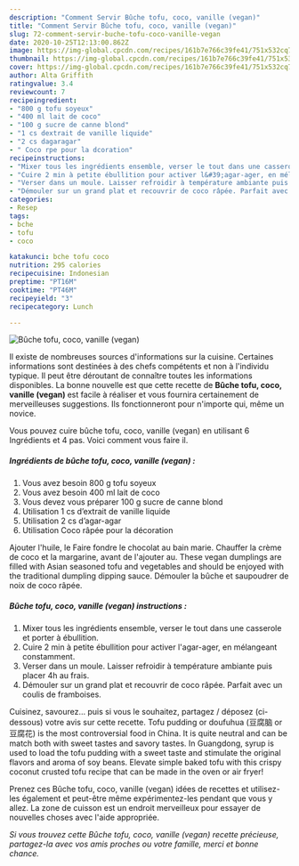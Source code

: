 ```yaml
---
description: "Comment Servir Bûche tofu, coco, vanille (vegan)"
title: "Comment Servir Bûche tofu, coco, vanille (vegan)"
slug: 72-comment-servir-buche-tofu-coco-vanille-vegan
date: 2020-10-25T12:13:00.862Z
image: https://img-global.cpcdn.com/recipes/161b7e766c39fe41/751x532cq70/buche-tofu-coco-vanille-vegan-photo-principale-de-la-recette.jpg
thumbnail: https://img-global.cpcdn.com/recipes/161b7e766c39fe41/751x532cq70/buche-tofu-coco-vanille-vegan-photo-principale-de-la-recette.jpg
cover: https://img-global.cpcdn.com/recipes/161b7e766c39fe41/751x532cq70/buche-tofu-coco-vanille-vegan-photo-principale-de-la-recette.jpg
author: Alta Griffith
ratingvalue: 3.4
reviewcount: 7
recipeingredient:
- "800 g tofu soyeux"
- "400 ml lait de coco"
- "100 g sucre de canne blond"
- "1 cs dextrait de vanille liquide"
- "2 cs dagaragar"
- " Coco rpe pour la dcoration"
recipeinstructions:
- "Mixer tous les ingrédients ensemble, verser le tout dans une casserole et porter à ébullition."
- "Cuire 2 min à petite ébullition pour activer l&#39;agar-ager, en mélangeant constamment."
- "Verser dans un moule. Laisser refroidir à température ambiante puis placer 4h au frais."
- "Démouler sur un grand plat et recouvrir de coco râpée. Parfait avec un coulis de framboises."
categories:
- Resep
tags:
- bche
- tofu
- coco

katakunci: bche tofu coco 
nutrition: 295 calories
recipecuisine: Indonesian
preptime: "PT16M"
cooktime: "PT46M"
recipeyield: "3"
recipecategory: Lunch

---
```



![Bûche tofu, coco, vanille (vegan)](https://img-global.cpcdn.com/recipes/161b7e766c39fe41/751x532cq70/buche-tofu-coco-vanille-vegan-photo-principale-de-la-recette.jpg)

Il existe de nombreuses sources d'informations sur la cuisine. Certaines informations sont destinées à des chefs compétents et non à l'individu typique. Il peut être déroutant de connaître toutes les informations disponibles. La bonne nouvelle est que cette recette de <strong> Bûche tofu, coco, vanille (vegan) </strong> est facile à réaliser et vous fournira certainement de merveilleuses suggestions. Ils fonctionneront pour n'importe qui, même un novice.

<!--inarticleads1-->

Vous pouvez cuire bûche tofu, coco, vanille (vegan) en utilisant 6 Ingrédients et 4 pas. Voici comment vous faire il.

##### Ingrédients de bûche tofu, coco, vanille (vegan) :

1. Vous avez besoin 800 g tofu soyeux
1. Vous avez besoin 400 ml lait de coco
1. Vous devez vous préparer 100 g sucre de canne blond
1. Utilisation 1 cs d’extrait de vanille liquide
1. Utilisation 2 cs d’agar-agar
1. Utilisation  Coco râpée pour la décoration


Ajouter l&#39;huile, le Faire fondre le chocolat au bain marie. Chauffer la crème de coco et la margarine, avant de l&#39;ajouter au. These vegan dumplings are filled with Asian seasoned tofu and vegetables and should be enjoyed with the traditional dumpling dipping sauce. Démouler la bûche et saupoudrer de noix de coco râpée. 

<!--inarticleads2-->

##### Bûche tofu, coco, vanille (vegan) instructions :

1. Mixer tous les ingrédients ensemble, verser le tout dans une casserole et porter à ébullition.
1. Cuire 2 min à petite ébullition pour activer l&#39;agar-ager, en mélangeant constamment.
1. Verser dans un moule. Laisser refroidir à température ambiante puis placer 4h au frais.
1. Démouler sur un grand plat et recouvrir de coco râpée. Parfait avec un coulis de framboises.


Cuisinez, savourez… puis si vous le souhaitez, partagez / déposez (ci-dessous) votre avis sur cette recette. Tofu pudding or doufuhua (豆腐脑 or 豆腐花) is the most controversial food in China. It is quite neutral and can be match both with sweet tastes and savory tastes. In Guangdong, syrup is used to load the tofu pudding with a sweet taste and stimulate the original flavors and aroma of soy beans. Elevate simple baked tofu with this crispy coconut crusted tofu recipe that can be made in the oven or air fryer! 

<!--inarticleads1-->

<p>
Prenez ces Bûche tofu, coco, vanille (vegan) idées de recettes et utilisez-les également et peut-être même expérimentez-les pendant que vous y allez. La zone de cuisson est un endroit merveilleux pour essayer de nouvelles choses avec l'aide appropriée.
</p>

<p>
<i>Si vous trouvez cette Bûche tofu, coco, vanille (vegan) recette précieuse, partagez-la avec vos amis proches ou votre famille, merci et bonne chance.</i>
</p>
